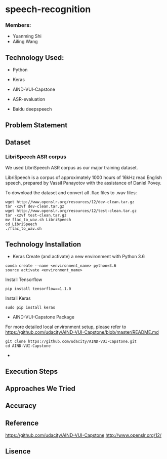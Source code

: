 # speech-recognition
### Members:
* Yuanming Shi
* Ailing Wang


## Technology Used:
* Python

* Keras

* AIND-VUI-Capstone

* ASR-evaluation

* Baidu deepspeech

## Problem Statement

## Dataset

### LibriSpeech ASR corpus

We used LibriSpeech ASR corpus as our major training dataset.

LibriSpeech is a corpus of approximately 1000 hours of 16kHz read English speech, prepared by Vassil Panayotov with the assistance of Daniel Povey. 


To download the dataset and convert all .flac files to .wav files:

```
wget http://www.openslr.org/resources/12/dev-clean.tar.gz
tar -xzvf dev-clean.tar.gz
wget http://www.openslr.org/resources/12/test-clean.tar.gz
tar -xzvf test-clean.tar.gz
mv flac_to_wav.sh LibriSpeech
cd LibriSpeech
./flac_to_wav.sh
```


## Technology Installation

* Keras
Create (and activate) a new environment with Python 3.6
```
conda create --name <environment_name> python=3.6 
source activate <environment_name>
```

Install Tensorflow
```
pip install tensorflow==1.1.0
```

Install Keras
```
sudo pip install keras
```


* AIND-VUI-Capstone Package

For more detailed local environment setup, please refer to https://github.com/udacity/AIND-VUI-Capstone/blob/master/README.md
```
git clone https://github.com/udacity/AIND-VUI-Capstone.git
cd AIND-VUI-Capstone
```
* 

## Execution Steps


## Approaches We Tried

## Accuracy

## Reference

https://github.com/udacity/AIND-VUI-Capstone
http://www.openslr.org/12/

## Lisence
